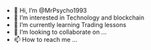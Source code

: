 - 👋 Hi, I’m @MrPsycho1993
- 👀 I’m interested in Technology and blockchain
- 🌱 I’m currently learning Trading lessons 
- 💞️ I’m looking to collaborate on ...
- 📫 How to reach me ...

<!---
MrPsycho1993/MrPsycho1993 is a ✨ special ✨ repository because its `README.md` (this file) appears on your GitHub profile.
You can click the Preview link to take a look at your changes.
--->
